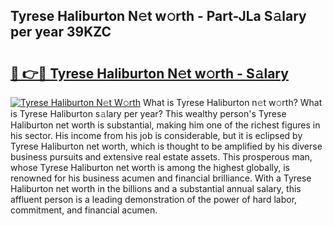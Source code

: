 ## Tyrese Haliburton N𝚎t w𝚘rth - Part-JLa S𝚊lary per year 39KZC

# <h2><a href="http://gc36enm.nevu.top/?p=Tyrese+Haliburton">🔗 👉🔴 Tyrese Haliburton N𝚎t w𝚘rth - S𝚊lary</a></h2>

[![Tyrese Haliburton N𝚎t W𝚘rth](https://i.imgur.com/Oavwk0R.jpeg)](http://gc36enm.nevu.top/?p=Tyrese+Haliburton)
What is Tyrese Haliburton n𝚎t w𝚘rth? What is Tyrese Haliburton s𝚊lary per year?
This wealthy person's Tyrese Haliburton net worth is substantial, making him one of the richest figures in his sector. His income from his job is considerable, but it is eclipsed by Tyrese Haliburton net worth, which is thought to be amplified by his diverse business pursuits and extensive real estate assets. This prosperous man, whose Tyrese Haliburton net worth is among the highest globally, is renowned for his business acumen and financial brilliance. With a Tyrese Haliburton net worth in the billions and a substantial annual salary, this affluent person is a leading demonstration of the power of hard labor, commitment, and financial acumen.
